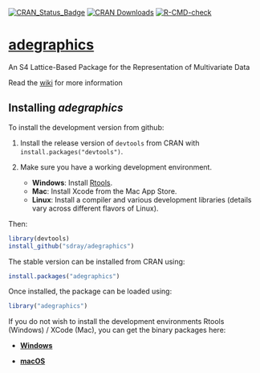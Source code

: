 [![CRAN_Status_Badge](http://www.r-pkg.org/badges/version/adegraphics)](http://cran.r-project.org/package=adegraphics)
[![CRAN Downloads](https://cranlogs.r-pkg.org/badges/adegraphics)](https://cran.r-project.org/package=adegraphics)
[![R-CMD-check](https://github.com/sdray/adegraphics/workflows/R-CMD-check/badge.svg)](https://github.com/sdray/adegraphics/actions)


# [adegraphics](http://pbil.univ-lyon1.fr/ADE-4/)
An S4 Lattice-Based Package for the Representation of Multivariate Data


Read the [wiki](https://github.com/sdray/adegraphics/wiki) for more information

Installing *adegraphics*
-------------
To install the development version from github:

1. Install the release version of `devtools` from CRAN with `install.packages("devtools")`.

2. Make sure you have a working development environment.
    * **Windows**: Install [Rtools](http://cran.r-project.org/bin/windows/Rtools/).
    * **Mac**: Install Xcode from the Mac App Store.
    * **Linux**: Install a compiler and various development libraries (details vary across different flavors of Linux).
    
Then:

```r
library(devtools)
install_github("sdray/adegraphics")
```

The stable version can be installed from CRAN using:

```r
install.packages("adegraphics")
```

Once installed, the package can be loaded using:

```r
library("adegraphics")
```

If you do not wish to install the development environments Rtools (Windows) / XCode (Mac), you can get the binary packages here:

* [**Windows**](http://pbil.univ-lyon1.fr/members/thioulouse/bin/windows/)

* [**macOS**](http://pbil.univ-lyon1.fr/members/thioulouse/bin/macosx/)
